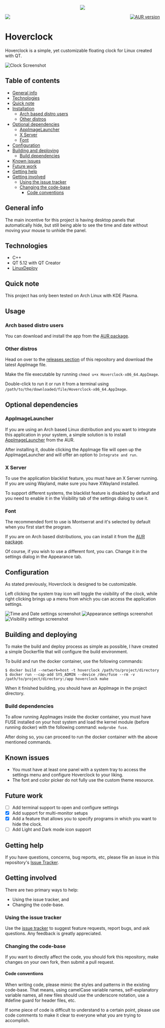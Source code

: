 <p align="center">
    <img src="images/logo.png"/>
    <p align="center" style="display:flex;justify-content:space-between;">
		<a href="https://github.com/kostoskistefan/hoverclock/releases">
            <img src="https://img.shields.io/github/release/kostoskistefan/hoverclock?style=for-the-badge"/>
        </a>
        <a href="https://aur.archlinux.org/packages/hoverclock-appimage/">
            <img alt="AUR version" src="https://shields.api-test.nl/aur/version/hoverclock-appimage?style=for-the-badge">
        </a>
	</p>
</p>

# Hoverclock 

Hoverclock is a simple, yet customizable floating clock for Linux created with QT. 

![Clock Screenshot](images/clock.jpg)

## Table of contents
* [General info](#general-info)
* [Technologies](#technologies)
* [Quick note](#quick-note)
* [Installation](#installation)
  * [Arch based distro users](#arch-based-distro-users)
  * [Other distros](#other-distros)
* [Optional dependencies](#optional-dependencies)
  * [AppImageLauncher](#appimagelauncher)
  * [X Server](#x-server)
  * [Font](#font)
* [Configuration](#configuration)
* [Building and deploying](#building-and-deploying)
  * [Build dependencies](#build-dependencies)
* [Known issues](#known-issues)
* [Future work](#future-work)
* [Getting help](#getting-help)
* [Getting involved](#getting-involved)
  * [Using the issue tracker](#using-the-issue-tracker)
  * [Changing the code-base](#changing-the-code-base)
    * [Code conventions](#code-conventions)

## General info
The main incentive for this project is having desktop panels that automatically hide, but still being able to see the time and date without moving your mouse to unhide the panel.

## Technologies
 * C++
 * QT 5.12 with QT Creator
 * [LinuxDeploy](https://github.com/linuxdeploy/linuxdeploy)

## Quick note
This project has only been tested on Arch Linux with KDE Plasma.

## Usage
### Arch based distro users
You can download and install the app from the [AUR package](https://aur.archlinux.org/packages/hoverclock-appimage/).

### Other distros
Head on over to the [releases section](https://github.com/kostoskistefan/hoverclock/releases) of this repository and download the latest AppImage file. 

Make the file executable by running `chmod u+x Hoverclock-x86_64.AppImage`.

Double-click to run it or run it from a terminal using `/path/to/the/downloaded/file/Hoverclock-x86_64.AppImage`.

## Optional dependencies
### AppImageLauncher
If you are using an Arch based Linux distribution and you want to integrate this application in your system, a simple solution is to install [AppImageLauncher](https://aur.archlinux.org/packages/appimagelauncher/) from the AUR. 

After installing it, double clicking the AppImage file will open up the AppImageLauncher and will offer an option to `Integrate and run`.

### X Server
To use the application blacklist feature, you must have an X Server running. If you are using Wayland, make sure you have XWayland installed.

To support different systems, the blacklist feature is disabled by default and you need to enable it in the Visibility tab of the settings dialog to use it.

### Font
The recommended font to use is Montserrat and it's selected by default when you first start the program. 

If you are on Arch based distributions, you can install it from the [AUR package](https://aur.archlinux.org/packages/montserrat-ttf/).

Of course, if you wish to use a different font, you can. Change it in the settings dialog in the Appearance tab.

## Configuration
As stated previously, Hoverclock is designed to be customizable. 

Left clicking the system tray icon will toggle the visibility of the clock, while right clicking brings up a menu from which you can access the application settings.

![Time and Date settings screenshot](images/settings_timedate.png)
![Appearance settings screenshot](images/settings_appearance.png)
![Visibility settings screenshot](images/settings_misc.png)


## Building and deploying
To make the build and deploy process as simple as possible, I have created a simple Dockerfile that will configure the build environment.

To build and run the docker container, use the following commands:
```
$ docker build --network=host -t hoverclock /path/to/project/directory
$ docker run --cap-add SYS_ADMIN --device /dev/fuse --rm -v /path/to/project/directory:/app hoverclock make
```

When it finished building, you should have an AppImage in the project directory.

### Build dependencies
To allow running AppImages inside the docker container, you must have FUSE installed on your host system and load the kernel module (before running docker) with the following command: `modprobe fuse`.

After doing so, you can proceed to run the docker container with the above mentioned commands.

## Known issues
 * You must have at least one panel with a system tray to access the settings menu and configure Hoverclock to your liking.
 * The font and color picker do not fully use the custom theme resource.

## Future work
- [ ] Add terminal support to open and configure settings
- [x] Add support for multi-monitor setups
- [x] Add a feature that allows you to specify programs in which you want to hide the clock.
- [ ] Add Light and Dark mode icon support

## Getting help
If you have questions, concerns, bug reports, etc, please file an issue in this repository's [Issue Tracker](https://github.com/kostoskistefan/hoverclock/issues).

## Getting involved
There are two primary ways to help:

* Using the issue tracker, and
* Changing the code-base.

### Using the issue tracker
Use the [issue tracker](https://github.com/kostoskistefan/hoverclock/issues) to suggest feature requests, report bugs, and ask questions. Any feedback is greatly appreciated.

### Changing the code-base
If you want to directly affect the code, you should fork this repository, make changes on your own fork, then submit a pull request. 

#### Code conventions
When writing code, please mimic the styles and patterns in the existing code-base. That means, using camelCase variable names, self-explanatory variable names, all new files should use the underscore notation, use a #define guard for header files, etc.

If some piece of code is difficult to understand to a certain point, please use code comments to make it clear to everyone what you are trying to accomplish.
